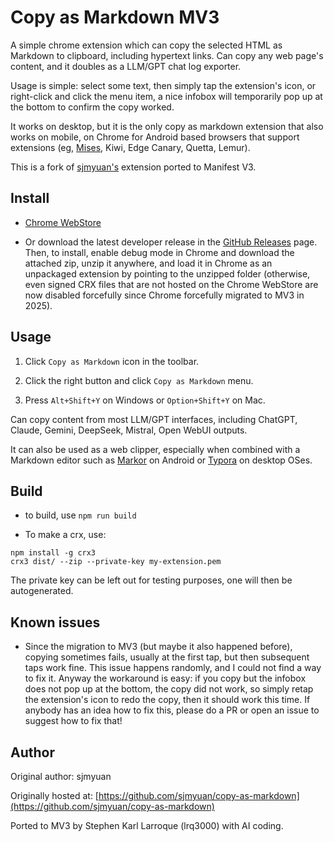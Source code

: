# Copy as Markdown MV3

A simple chrome extension which can copy the selected HTML as Markdown to clipboard, including hypertext links. Can copy any web page's content, and it doubles as a LLM/GPT chat log exporter.

Usage is simple: select some text, then simply tap the extension's icon, or right-click and click the menu item, a nice infobox will temporarily pop up at the bottom to confirm the copy worked.

It works on desktop, but it is the only copy as markdown extension that also works on mobile, on Chrome for Android based browsers that support extensions (eg, [Mises](https://github.com/mises-id/mises-browser-core), Kiwi, Edge Canary, Quetta, Lemur).

This is a fork of [sjmyuan's](https://github.com/sjmyuan/copy-as-markdown) extension ported to Manifest V3.

## Install

* [Chrome WebStore](https://chrome.google.com/webstore/detail/copy-as-markdown/mpaeaaeinmaondpmbigdnpcooahoncfc?authuser=0&hl=en)

* Or download the latest developer release in the [GitHub Releases](https://github.com/lrq3000/copy-as-markdown/releases/) page. Then, to install, enable debug mode in Chrome and download the attached zip, unzip it anywhere, and load it in Chrome as an unpackaged extension by pointing to the unzipped folder (otherwise, even signed CRX files that are not hosted on the Chrome WebStore are now disabled forcefully since Chrome forcefully migrated to MV3 in 2025).

## Usage

1. Click `Copy as Markdown` icon in the toolbar.

2. Click the right button and click `Copy as Markdown` menu.

3. Press `Alt+Shift+Y` on Windows or `Option+Shift+Y` on Mac.

Can copy content from most LLM/GPT interfaces, including ChatGPT, Claude, Gemini, DeepSeek, Mistral, Open WebUI outputs.

It can also be used as a web clipper, especially when combined with a Markdown editor such as [Markor](https://github.com/gsantner/markor) on Android or [Typora](https://typora.io/) on desktop OSes.

## Build

* to build, use `npm run build`

* To make a crx, use:

```
npm install -g crx3
crx3 dist/ --zip --private-key my-extension.pem
```

The private key can be left out for testing purposes, one will then be autogenerated.

## Known issues

* Since the migration to MV3 (but maybe it also happened before), copying sometimes fails, usually at the first tap, but then subsequent taps work fine. This issue happens randomly, and I could not find a way to fix it. Anyway the workaround is easy: if you copy but the infobox does not pop up at the bottom, the copy did not work, so simply retap the extension's icon to redo the copy, then it should work this time. If anybody has an idea how to fix this, please do a PR or open an issue to suggest how to fix that!

## Author

Original author: sjmyuan

Originally hosted at: [https://github.com/sjmyuan/copy-as-markdown](https://github.com/sjmyuan/copy-as-markdown)

Ported to MV3 by Stephen Karl Larroque (lrq3000) with AI coding.
